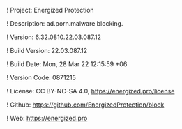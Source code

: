 ! Project: Energized Protection

! Description: ad.porn.malware blocking.

! Version: 6.32.0810.22.03.087.12

! Build Version: 22.03.087.12

! Build Date: Mon, 28 Mar 22 12:15:59 +06

! Version Code: 0871215

! License: CC BY-NC-SA 4.0, https://energized.pro/license

! Github: https://github.com/EnergizedProtection/block

! Web: https://energized.pro
